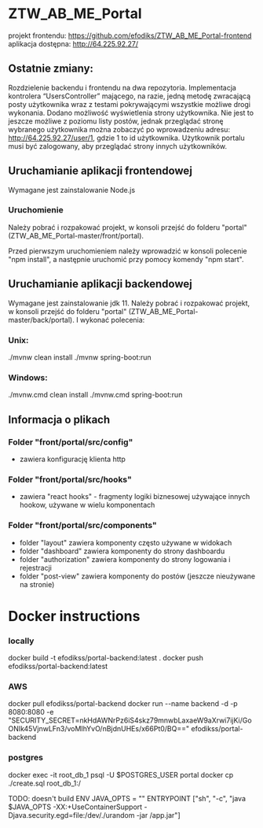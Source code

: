# ZTW_AB_ME_Portal
projekt frontendu: https://github.com/efodiks/ZTW_AB_ME_Portal-frontend
aplikacja dostępna: http://64.225.92.27/

## Ostatnie zmiany:
Rozdzielenie backendu i frontendu na dwa repozytoria.
Implementacja kontrolera “UsersController” mającego, na razie, jedną metodę zwracającą posty użytkownika wraz z testami pokrywającymi wszystkie możliwe drogi wykonania.
Dodano możliwość wyświetlenia strony użytkownika. Nie jest to jeszcze możliwe z poziomu listy postów, jednak przeglądać stronę wybranego użytkownika można zobaczyć po wprowadzeniu adresu: http://64.225.92.27/user/1, gdzie 1 to id użytkownika. Użytkownik portalu musi być zalogowany, aby przeglądać strony innych użytkowników.

## Uruchamianie aplikacji frontendowej
Wymagane jest zainstalowanie Node.js

### Uruchomienie
Należy pobrać i rozpakować projekt, w konsoli przejść do folderu "portal" (ZTW_AB_ME_Portal-master/front/portal).

Przed pierwszym uruchomieniem należy wprowadzić w konsoli polecenie "npm install", a następnie uruchomić przy pomocy komendy "npm start".

## Uruchamianie aplikacji backendowej
Wymagane jest zainstalowanie jdk 11. Należy pobrać i rozpakować projekt, w konsoli przejść do folderu "portal" (ZTW_AB_ME_Portal-master/back/portal). I wykonać polecenia:
### Unix:
./mvnw clean install
./mvnw spring-boot:run
### Windows:
./mvnw.cmd clean install
./mvnw.cmd spring-boot:run

## Informacja o plikach
### Folder "front/portal/src/config"
- zawiera konfigurację klienta http
### Folder "front/portal/src/hooks"
- zawiera "react hooks" - fragmenty logiki biznesowej używające innych hookow, używane w wielu komponentach
### Folder "front/portal/src/components"
- folder "layout" zawiera komponenty często używane w widokach
- folder "dashboard" zawiera komponenty do strony dashboardu
- folder "authorization" zawiera komponenty do strony logowania i rejestracji
- folder "post-view" zawiera komponenty do postów (jeszcze nieużywane na stronie)

# Docker instructions

### locally
docker build -t efodikss/portal-backend:latest .
docker push efodikss/portal-backend:latest


### AWS
docker pull efodikss/portal-backend
docker run --name backend -d -p 8080:8080 -e "SECURITY_SECRET=nkHdAWNrPz6iS4skz79mnwbLaxaeW9aXrwi7ijKi/GoONIk45VjnwLFn3/voMIhYvO/nBjdnUHEs/x66Pt0/BQ==" efodikss/portal-backend

### postgres
docker exec -it root_db_1 psql -U $POSTGRES_USER portal
docker cp ./create.sql root_db_1:/

TODO: doesn't build
ENV JAVA_OPTS = ""
ENTRYPOINT ["sh", "-c", "java $JAVA_OPTS -XX:+UseContainerSupport -Djava.security.egd=file:/dev/./urandom -jar /app.jar"]

